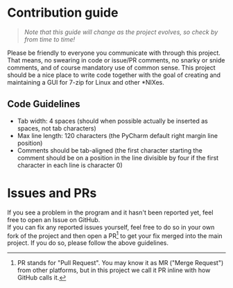 # Contribution guide   
> *Note that this guide will change as the project evolves, so check by from time to time!*   

Please be friendly to everyone you communicate with through this project. That means, no swearing in code or issue/PR 
comments, no snarky or snide comments, and of course mandatory use of common sense. This project should be a nice place 
to write code together with the goal of creating and maintaining a GUI for 7-zip for Linux and other *NIXes.   

## Code Guidelines   
* Tab width: 4 spaces (should when possible actually be inserted as spaces, not tab characters)   
* Max line length: 120 characters (the PyCharm default right margin line position)   
* Comments should be tab-aligned (the first character starting the comment should be on a position in the line 
  divisible by four if the first character in each line is character 0)

# Issues and PRs   
If you see a problem in the program and it hasn't been reported yet, feel free to open an Issue on GitHub.   
If you can fix any reported issues yourself, feel free to do so in your own fork of the project and then open a PR[^1] 
to get your fix merged into the main project. If you do so, please follow the above guidelines.   



[^1]: PR stands for "Pull Request". You may know it as MR ("Merge Request") from other platforms, but in this project 
we call it PR inline with how GitHub calls it.  
